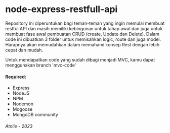 # node-express-restfull-api

Repository ini diperuntukan bagi teman-teman yang ingin memulai membuat restful API dan masih memiliki kebingunan untuk tahap awal dan juga untuk membuat fase awal pembuatan CRUD (create, Update dan Delete).
Dalam code ini dibuatkan 3 folder untuk memisahkan logic, route dan juga model. Harapnya akan memudahkan dalam memahami konsep Rest dengan lebih cepat dan mudah.

Untuk mendapatkan code yang sudah dibagi menjadi MVC, kamu dapat menggunakan branch 'mvc-code'



#### Required:
- Express
- NodeJS
- NPM
- Nodemon
- Mogoose
- MongoDB community


###### Atnlie - 2023
